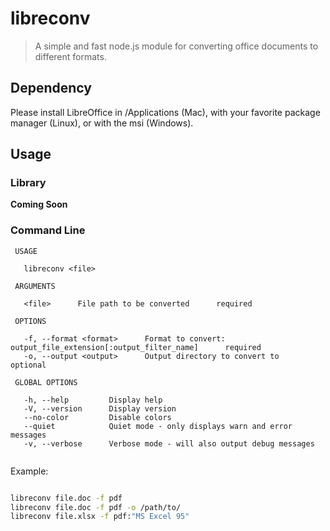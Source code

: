 # libreconv

> A simple and fast node.js module for converting office documents to different formats.

## Dependency

Please install LibreOffice in /Applications (Mac), with your favorite package manager (Linux), or with the msi (Windows).

## Usage

### Library

__Coming Soon__

### Command Line

```
 USAGE

   libreconv <file>

 ARGUMENTS

   <file>      File path to be converted      required

 OPTIONS

   -f, --format <format>      Format to convert: output_file_extension[:output_filter_name]      required
   -o, --output <output>      Output directory to convert to                                     optional

 GLOBAL OPTIONS

   -h, --help         Display help
   -V, --version      Display version
   --no-color         Disable colors
   --quiet            Quiet mode - only displays warn and error messages
   -v, --verbose      Verbose mode - will also output debug messages
     
```

Example:

```bash

libreconv file.doc -f pdf 
libreconv file.doc -f pdf -o /path/to/
libreconv file.xlsx -f pdf:"MS Excel 95"
```
